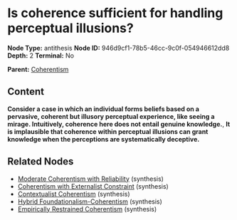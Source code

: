 # Is coherence sufficient for handling perceptual illusions?

**Node Type:** antithesis
**Node ID:** 946d9cf1-78b5-46cc-9c0f-054946612dd8
**Depth:** 2
**Terminal:** No

**Parent:** [Coherentism](coherentism.md)

## Content

**Consider a case in which an individual forms beliefs based on a pervasive, coherent but illusory perceptual experience, like seeing a mirage. Intuitively, coherence here does not entail genuine knowledge.**, **It is implausible that coherence within perceptual illusions can grant knowledge when the perceptions are systematically deceptive.**

## Related Nodes

- [Moderate Coherentism with Reliability](moderate-coherentism-with-reliability.md) (synthesis)
- [Coherentism with Externalist Constraint](coherentism-with-externalist-constraint.md) (synthesis)
- [Contextualist Coherentism](contextualist-coherentism.md) (synthesis)
- [Hybrid Foundationalism-Coherentism](hybrid-foundationalism-coherentism.md) (synthesis)
- [Empirically Restrained Coherentism](empirically-restrained-coherentism.md) (synthesis)
